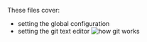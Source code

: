 These files cover:
- setting the global configuration
- setting the git text editor
![how git works](https://user-images.githubusercontent.com/93892538/180813778-52a128ae-0ff9-48bf-b6d4-249d0b80674c.png)
